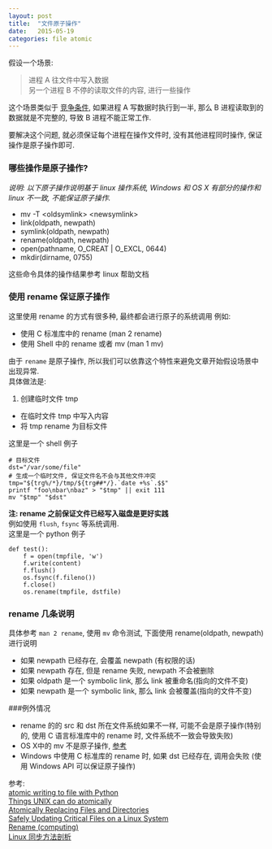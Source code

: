 ```yaml
---
layout: post
title:  "文件原子操作"
date:   2015-05-19
categories: file atomic
---
```


假设一个场景:  
>进程 A 往文件中写入数据  
另一个进程 B 不停的读取文件的内容, 进行一些操作

这个场景类似于 [竞争条件](http://www.ibm.com/developerworks/cn/linux/l-sprace.html), 如果进程 A 写数据时执行到一半, 那么 B 进程读取到的数据就是不完整的, 导致 B 进程不能正常工作.

要解决这个问题, 就必须保证每个进程在操作文件时, 没有其他进程同时操作, 保证操作是原子操作即可.

### 哪些操作是原子操作?
*说明: 以下原子操作说明基于 linux 操作系统, Windows 和 OS X 有部分的操作和 linux 不一致, 不能保证原子操作.*

* mv -T \<oldsymlink\> \<newsymlink\>
* link(oldpath, newpath)
* symlink(oldpath, newpath)
* rename(oldpath, newpath)
* open(pathname, O\_CREAT | O\_EXCL, 0644)
* mkdir(dirname, 0755)

这些命令具体的操作结果参考 linux 帮助文档

### 使用 rename 保证原子操作
这里使用 rename 的方式有很多种, 最终都会进行原子的系统调用 例如:

* 使用 C 标准库中的 rename (man 2 rename)
* 使用 Shell 中的 rename 或者 mv (man 1 mv)

由于 `rename` 是原子操作, 所以我们可以依靠这个特性来避免文章开始假设场景中出现异常.  
具体做法是:

1. 创建临时文件 tmp
* 在临时文件 tmp 中写入内容
* 将 tmp rename 为目标文件

这里是一个 shell 例子

```
# 目标文件
dst="/var/some/file"
# 生成一个临时文件, 保证文件名不会与其他文件冲突
tmp="${trg%/*}/tmp/${trg##*/}.`date +%s`.$$"
printf "foo\nbar\nbaz" > "$tmp" || exit 111
mv "$tmp" "$dst"
```
**注: rename 之前保证文件已经写入磁盘是更好实践**  
例如使用 `flush`, `fsync` 等系统调用.  
这里是一个 python 例子

```
def test():
	f = open(tmpfile, 'w')
	f.write(content)
	f.flush()
	os.fsync(f.fileno()) 
	f.close()
	os.rename(tmpfile, dstfile)
```

### rename 几条说明

具体参考 `man 2 rename`, 使用 `mv` 命令测试, 下面使用 rename(oldpath, newpath) 进行说明

* 如果 newpath 已经存在, 会覆盖 newpath (有权限的话)
* 如果 newpath 存在, 但是 rename 失败, newpath 不会被删除
* 如果 oldpath 是一个 symbolic link, 那么 link 被重命名(指向的文件不变)
* 如果 newpath 是一个 symbolic link, 那么 link 会被覆盖(指向的文件不变)

###例外情况

* rename 的的 src 和 dst 所在文件系统如果不一样, 可能不会是原子操作(特别的, 使用 C 语言标准库中的 rename 时, 文件系统不一致会导致失败)
* OS X中的 mv 不是原子操作, [参考](https://developer.apple.com/library/mac/documentation/Darwin/Reference/ManPages/man1/mv.1.html)
* Windows 中使用 C 标准库的 rename 时, 如果 dst 已经存在, 调用会失败 (使用 Windows API 可以保证原子操作)

参考:  
[atomic writing to file with Python](http://stackoverflow.com/questions/2333872/atomic-writing-to-file-with-python)  
[Things UNIX can do atomically](http://rcrowley.org/2010/01/06/things-unix-can-do-atomically.html)  
[Atomically Replacing Files and Directories](http://axialcorps.com/2013/07/03/atomically-replacing-files-and-directories/)  
[Safely Updating Critical Files on a Linux System](http://linuxvm.org/info/howtos/rename.html)  
[Rename \(computing\)](http://en.wikipedia.org/wiki/Rename_\(computing\))  
[Linux 同步方法剖析](http://www.ibm.com/developerworks/cn/linux/l-linux-synchronization.html)  